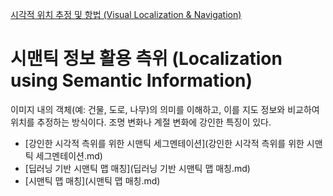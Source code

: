 [시각적 위치 추정 및 항법 (Visual Localization & Navigation)](../index.md)
# 시맨틱 정보 활용 측위 (Localization using Semantic Information)

이미지 내의 객체(예: 건물, 도로, 나무)의 의미를 이해하고, 이를 지도 정보와 비교하여 위치를 추정하는 방식이다. 조명 변화나 계절 변화에 강인한 특징이 있다.

- [강인한 시각적 측위를 위한 시맨틱 세그멘테이션](강인한 시각적 측위를 위한 시맨틱 세그멘테이션.md)
- [딥러닝 기반 시맨틱 맵 매칭](딥러닝 기반 시맨틱 맵 매칭.md)
- [시맨틱 맵 매칭](시맨틱 맵 매칭.md)

